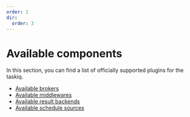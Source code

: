 ```yaml
---
order: 1
dir:
  order: 3
---
```


# Available components

In this section, you can find a list of officially supported plugins for the taskiq.

- [Available brokers](./brokers.md)
- [Available middlewares](./middlewares.md)
- [Available result backends](./result-backends.md)
- [Available schedule sources](./schedule-sources.md)
